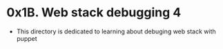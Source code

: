 # 0x1B. Web stack debugging 4
- This directory is dedicated to learning about debuging web stack with puppet
